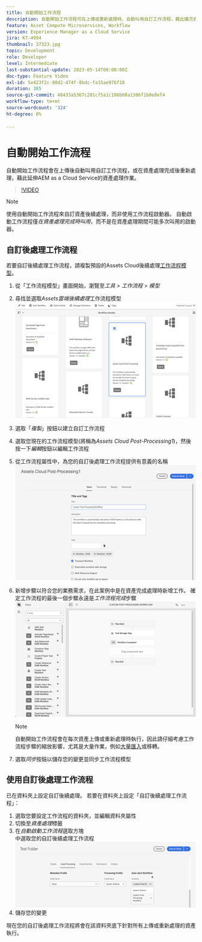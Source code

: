 ```yaml
---
title: 自動開始工作流程
description: 自動開始工作流程可在上傳或重新處理時，自動叫用自訂工作流程，藉此擴充資產處理作業。
feature: Asset Compute Microservices, Workflow
version: Experience Manager as a Cloud Service
jira: KT-4994
thumbnail: 37323.jpg
topic: Development
role: Developer
level: Intermediate
last-substantial-update: 2023-05-14T00:00:00Z
doc-type: Feature Video
exl-id: 5e423f2c-90d2-474f-8bdc-fa15ae976f18
duration: 385
source-git-commit: 48433a5367c281cf5a1c106b08a1306f1b0e8ef4
workflow-type: tm+mt
source-wordcount: '324'
ht-degree: 0%

---
```


# 自動開始工作流程

自動開始工作流程會在上傳後自動叫用自訂工作流程，或在資產處理完成後重新處理，藉此延伸AEM as a Cloud Service的資產處理作業。

>[!VIDEO](https://video.tv.adobe.com/v/37323?quality=12&learn=on)

>[!NOTE]
>
>使用自動開始工作流程來自訂資產後續處理，而非使用工作流程啟動器。 自動啟動工作流程僅&#x200B;_在資產處理完成時叫用_，而不是在資產處理期間可能多次叫用的啟動器。

## 自訂後處理工作流程

若要自訂後續處理工作流程，請複製預設的Assets Cloud後續處理[工作流程模型](../../foundation/workflow/use-the-workflow-editor.md)。

1. 從「工作流程模型」畫面開始，瀏覽至&#x200B;_工具_ > _工作流程_ > _模型_
2. 尋找並選取&#x200B;_Assets雲端後續處理_&#x200B;工作流程模型<br/>
   ![選取Assets Cloud後續處理工作流程模型](assets/auto-start-workflow-select-workflow.png)
3. 選取「_複製_」按鈕以建立自訂工作流程
4. 選取您現在的工作流程模型(將稱為&#x200B;_Assets Cloud Post-Processing1_)，然後按一下&#x200B;_編輯_&#x200B;按鈕以編輯工作流程
5. 從工作流程屬性中，為您的自訂後處理工作流程提供有意義的名稱<br/>
   ![變更名稱](assets/auto-start-workflow-change-name.png)
6. 新增步驟以符合您的業務需求，在此案例中是在資產完成處理時新增工作。 確定工作流程的最後一個步驟永遠是&#x200B;_工作流程完成_&#x200B;步驟<br/>
   ![新增工作流程步驟](assets/auto-start-workflow-customize-steps.png)

   >[!NOTE]
   >
   >自動開始工作流程會在每次資產上傳或重新處理時執行，因此請仔細考慮工作流程步驟的縮放影響，尤其是大量作業，例如[大量匯入](../../cloud-service/migration/bulk-import.md)或移轉。

7. 選取&#x200B;_同步_&#x200B;按鈕以儲存您的變更並同步工作流程模型

## 使用自訂後處理工作流程

已在資料夾上設定自訂後續處理。 若要在資料夾上設定「自訂後續處理工作流程」：

1. 選取您要設定工作流程的資料夾，並編輯資料夾屬性
2. 切換至&#x200B;_資產處理_&#x200B;標籤
3. 在&#x200B;_自動啟動工作流程_&#x200B;選取方塊<br/>中選取您的自訂後續處理工作流程
   ![設定後續處理工作流程](assets/auto-start-workflow-set-workflow.png)
4. 儲存您的變更

現在您的自訂後處理工作流程將會在該資料夾底下針對所有上傳或重新處理的資產執行。
